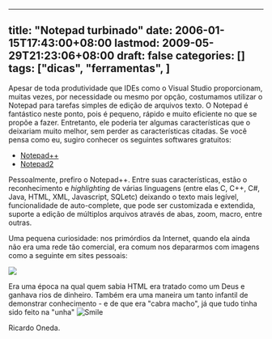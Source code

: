 
---
title: "Notepad turbinado"
date: 2006-01-15T17:43:00+08:00
lastmod: 2009-05-29T21:23:06+08:00
draft: false
categories: []
tags: ["dicas", "ferramentas", ]
---


Apesar de toda produtividade que IDEs como o Visual Studio proporcionam, muitas vezes, por necessidade ou mesmo por opção, costumamos utilizar o Notepad para tarefas simples de edição de arquivos texto. O Notepad é fantástico neste ponto, pois é pequeno, rápido e muito eficiente no que se propõe a fazer. Entretanto, ele poderia ter algumas características que o deixariam muito melhor, sem perder as características citadas. Se você pensa como eu, sugiro conhecer os seguintes softwares gratuitos:

*   [Notepad++](http://notepad-plus.sourceforge.net/) 
*   [Notepad2](http://www.flos-freeware.ch/notepad2.html)


Pessoalmente, prefiro o Notepad++. Entre suas características, estão o reconhecimento e *highlighting* de várias linguagens (entre elas C, C++, C#, Java, HTML, XML, Javascript, SQLetc) deixando o texto mais legível, funcionalidade de auto-complete, que pode ser customizada e extendida, suporte a edição de múltiplos arquivos através de abas, zoom, macro, entre outras.

Uma pequena curiosidade: nos primórdios da Internet, quando ela ainda não era uma rede tão comercial, era comum nos depararmos com imagens como a seguinte em sites pessoais:

![](http://www.geocities.com/gabbyscorner2002/np.gif)

Era uma época na qual quem sabia HTML era tratado como um Deus e ganhava rios de dinheiro. Também era uma maneira um tanto infantil de demonstrar conhecimento - e de que era "cabra macho", já que tudo tinha sido feito na "unha" ![Smile](http://localhost/blog/editors/tiny_mce3/plugins/emotions/img/smiley-smile.gif "Smile")

Ricardo Oneda.

